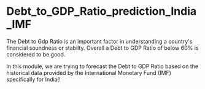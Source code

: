 # Debt_to_GDP_Ratio_prediction_India_IMF

The Debt to Gdp Ratio is an important factor in understanding a country's financial soundness or stabilty.
Overall a Debt to GDP Ratio of below 60% is considered to be good.

In this module, we are trying to forecast the Debt to GDP Ratio based on the historical data provided by the International Monetary Fund (IMF) specifically for India!!
 

